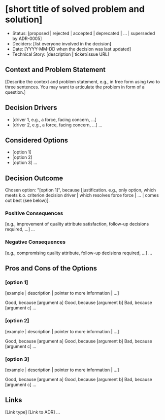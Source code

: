 # [short title of solved problem and solution]

- Status: [proposed | rejected | accepted | deprecated | … | superseded by ADR-0005]
- Deciders: [list everyone involved in the decision]
- Date: [YYYY-MM-DD when the decision was last updated]
- Technical Story: [description | ticket/issue URL]

## Context and Problem Statement

[Describe the context and problem statement, e.g., in free form using two to three sentences. You may want to articulate the problem in form of a question.]

## Decision Drivers

- [driver 1, e.g., a force, facing concern, …]
- [driver 2, e.g., a force, facing concern, …]
…

## Considered Options

- [option 1]
- [option 2]
- [option 3]
…

## Decision Outcome

Chosen option: "[option 1]", because [justification. e.g., only option, which meets k.o. criterion decision driver | which resolves force force | … | comes out best (see below)].

### Positive Consequences

[e.g., improvement of quality attribute satisfaction, follow-up decisions required, …]
…

### Negative Consequences

[e.g., compromising quality attribute, follow-up decisions required, …]
…

## Pros and Cons of the Options

### [option 1]

[example | description | pointer to more information | …]

Good, because [argument a]
Good, because [argument b]
Bad, because [argument c]
…

### [option 2]

[example | description | pointer to more information | …]

Good, because [argument a]
Good, because [argument b]
Bad, because [argument c]
…

### [option 3]

[example | description | pointer to more information | …]

Good, because [argument a]
Good, because [argument b]
Bad, because [argument c]
…

## Links

[Link type] [Link to ADR]
…